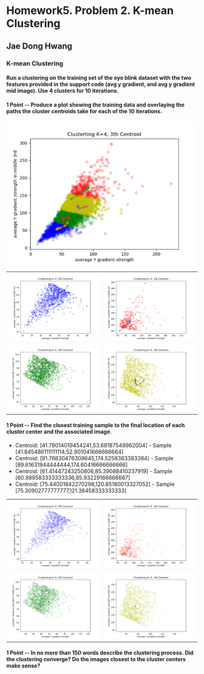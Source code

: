 # Homework5. Problem 2. K-mean Clustering

## Jae Dong Hwang

### K-mean Clustering

#### Run a clustering on the training set of the eye blink dataset with the two features provided in the support code (avg y gradient, and avg y gradient mid image). Use 4 clusters for 10 iterations.

#### 1 Point -- Produce a plot showing the training data and overlaying the paths the cluster centroids take for each of the 10 iterations.

![k4_iteration10](prob2_plot_data_and_centroid_paths_k4_iteration10.png)

| | |
|-|-|
| ![centroid0(K=4)](prob2_plot_data_and_centroid_paths_centroid0(K=4).png)| ![centroid1(K=4)](prob2_plot_data_and_centroid_paths_centroid1(K=4).png)| 
|![centroid2(K=4)](prob2_plot_data_and_centroid_paths_centroid2(K=4).png)| ![centroid3(K=4)](prob2_plot_data_and_centroid_paths_centroid3(K=4).png)|

#### 1 Point -- Find the closest training sample to the final location of each cluster center and the associated image.

* Centroid: [41.78014019454241,53.68187548962004] - Sample [41.845486111111114,52.901041666666664]
* Centroid: [91.76830476309645,174.5258383383384] - Sample [89.61631944444444,174.60416666666666]
* Centroid: [61.41447243250806,85.39088410237919] - Sample [60.989583333333336,85.93229166666667]
* Centroid: [75.44001842270298,120.85180013327052] - Sample [75.30902777777777,121.36458333333333]

| | |
|-|-|
|![centroid0](prob2_closest_sample_and_centroid0(K=4).png)|![centroid1](prob2_closest_sample_and_centroid1(K=4).png)|
|![centroid2](prob2_closest_sample_and_centroid2(K=4).png)|![centroid3](prob2_closest_sample_and_centroid3(K=4).png)|


#### 1 Point -- In no more than 150 words describe the clustering process. Did the clustering converge? Do the images closest to the cluster centers make sense?

